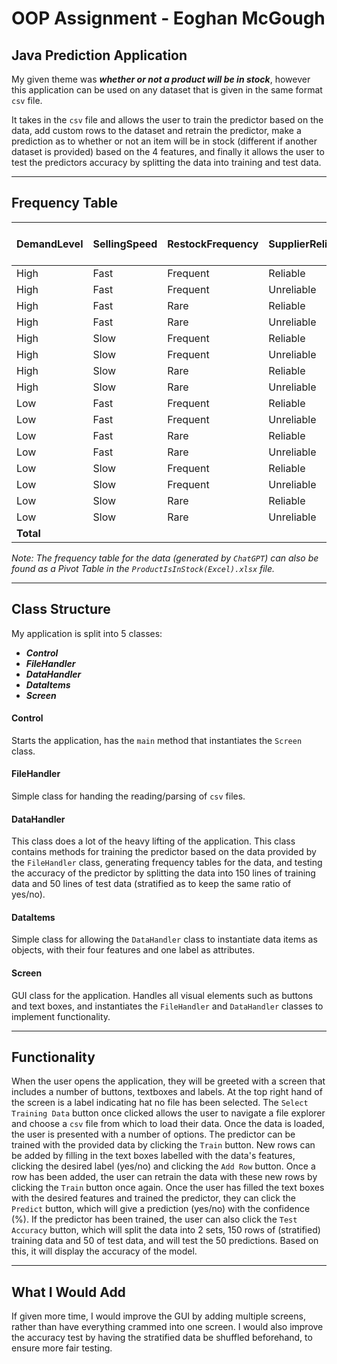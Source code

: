 # OOP Assignment - Eoghan McGough

## Java Prediction Application

My given theme was ***whether or not a product will be in stock***, however this application can be used on any dataset that is given in the same format `csv` file.

It takes in the `csv` file and allows the user to train the predictor based on the data, add custom rows to the dataset and retrain the predictor, make a prediction as to whether or not an item will be in stock (different if another dataset is provided) based on the 4 features, and finally it allows the user to test the predictors accuracy by splitting the data into training and test data.

---
## Frequency Table

| DemandLevel | SellingSpeed | RestockFrequency | SupplierReliability | no  | yes | Grand Total | % InStock (yes) |
| ----------- | ------------ | ---------------- | ------------------- | --- | --- | ----------- | --------------- |
| High        | Fast         | Frequent         | Reliable            | 6   | 7   | 13          | 54%             |
| High        | Fast         | Frequent         | Unreliable          | 7   | 5   | 12          | 42%             |
| High        | Fast         | Rare             | Reliable            | 5   | 4   | 9           | 44%             |
| High        | Fast         | Rare             | Unreliable          | 9   | 9   | 18          | 50%             |
| High        | Slow         | Frequent         | Reliable            | 7   | 8   | 15          | 53%             |
| High        | Slow         | Frequent         | Unreliable          | 11  | 6   | 17          | 35%             |
| High        | Slow         | Rare             | Reliable            | 4   | 5   | 9           | 56%             |
| High        | Slow         | Rare             | Unreliable          | 3   | 11  | 14          | 79%             |
| Low         | Fast         | Frequent         | Reliable            | 2   | 6   | 8           | 75%             |
| Low         | Fast         | Frequent         | Unreliable          | 4   | 3   | 7           | 43%             |
| Low         | Fast         | Rare             | Reliable            | 11  | 2   | 13          | 15%             |
| Low         | Fast         | Rare             | Unreliable          | 8   | 6   | 14          | 43%             |
| Low         | Slow         | Frequent         | Reliable            | 8   | 9   | 17          | 53%             |
| Low         | Slow         | Frequent         | Unreliable          | 5   | 5   | 10          | 50%             |
| Low         | Slow         | Rare             | Reliable            | 7   | 3   | 10          | 30%             |
| Low         | Slow         | Rare             | Unreliable          | 5   | 9   | 14          | 64%             |
| **Total**   |              |                  |                     | 102 | 98  | 200         |                 |

*Note: The frequency table for the data (generated by `ChatGPT`) can also be found as a Pivot Table in the `ProductIsInStock(Excel).xlsx` file.*

---
## Class Structure

My application is split into 5 classes:
- ***Control***
- ***FileHandler***
- ***DataHandler***
- ***DataItems***
- ***Screen***

#### Control
Starts the application, has the `main` method that instantiates the `Screen` class.

#### FileHandler
Simple class for handing the reading/parsing of `csv` files.

#### DataHandler
This class does a lot of the heavy lifting of the application. This class contains methods for training the predictor based on the data provided by the `FileHandler` class, generating frequency tables for the data, and testing the accuracy of the predictor by splitting the data into 150 lines of training data and 50 lines of test data (stratified as to keep the same ratio of yes/no).

#### DataItems
Simple class for allowing the `DataHandler` class to instantiate data items as objects, with their four features and one label as attributes. 

#### Screen
GUI class for the application. Handles all visual elements such as buttons and text boxes, and instantiates the `FileHandler` and `DataHandler` classes to implement functionality.

---
## Functionality

When the user opens the application, they will be greeted with a screen that includes a number of buttons, textboxes and labels. At the top right hand of the screen is a label indicating hat no file has been selected. The `Select Training Data` button once clicked allows the user to navigate a file explorer and choose a `csv` file from which to load their data.
Once the data is loaded, the user is presented with a number of options. The predictor can be trained with the provided data by clicking the `Train` button. New rows can be added by filling in the text boxes labelled with the data's features, clicking the desired label (yes/no) and clicking the `Add Row` button.
Once a row has been added, the user can retrain the data with these new rows by clicking the `Train` button once again.
Once the user has filled the text boxes with the desired features and trained the predictor, they can click the `Predict` button, which will give a prediction (yes/no) with the confidence (%).
If the predictor has been trained, the user can also click the `Test Accuracy` button, which will split the data into 2 sets, 150 rows of (stratified) training data and 50 of test data, and will test the 50 predictions. Based on this, it will display the accuracy of the model.

---
## What I Would Add

If given more time, I would improve the GUI by adding multiple screens, rather than have everything crammed into one screen. I would also improve the accuracy test by having the stratified data be shuffled beforehand, to ensure more fair testing.
